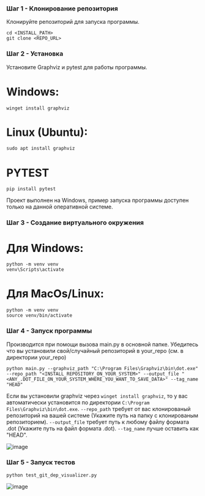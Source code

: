 ### Шаг 1 - Клонирование репозитория
Клонируйте репозиторий для запуска программы.
```
cd <INSTALL_PATH>
git clone <REPO_URL>
```
### Шаг 2 - Установка
Установите Graphviz и pytest для работы программы.
# Windows:
```
winget install graphviz
```
# Linux (Ubuntu):
```
sudo apt install graphviz
```
# PYTEST
```
pip install pytest
```
Проект выполнен на Windows, пример запуска программы доступен только на данной оперативной системе.
### Шаг 3 - Создание виртуального окружения
# Для Windows:
```
python -m venv venv
venv\Scripts\activate
```
# Для MacOs/Linux:
```
python -m venv venv
source venv/bin/activate
```
### Шаг 4 - Запуск программы
Производится при помощи вызова main.py в основной папке. Убедитесь что вы установили свой/случайный репозиторий в your_repo (см. в директории your_repo)
```
python main.py --graphviz_path "C:\Program Files\Graphviz\bin\dot.exe" --repo_path "<INSTALL_REPOSITORY_ON_YOUR_SYSTEM>" --output_file "<ANY_.DOT_FILE_ON_YOUR_SYSTEM_WHERE_YOU_WANT_TO_SAVE_DATA>" --tag_name "HEAD"
```
Если вы установили graphviz через ``` winget install graphviz ```, то у вас автоматически установится по директории ``` C:\Program Files\Graphviz\bin\dot.exe ```. 
``` --repo_path ``` требует от вас клонированый репозиторий на вашей системе (Укажите путь на папку с клонированым репозиторием).
``` --output_file ``` требует путь к любому файлу формата .dot (Укажите путь на файл формата .dot).
``` --tag_name ``` лучше оставить как "HEAD".

![image](https://github.com/user-attachments/assets/fdc7c01e-e58b-4545-969a-ab8544257013)

### Шаг 5 - Запуск тестов
```
python test_git_dep_visualizer.py
```
![image](https://github.com/user-attachments/assets/304059b3-0b9a-41cb-ac07-38168dda4696)
